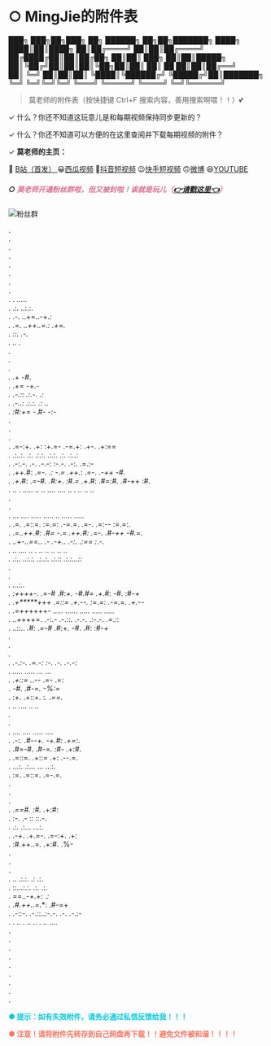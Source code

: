 # ○ MingJie的附件表


███╗   ███╗██╗███╗   ██╗ ██████╗          ██╗██╗███████╗
████╗ ████║██║████╗  ██║██╔════╝          ██║██║██╔════╝
██╔████╔██║██║██╔██╗ ██║██║  ███╗         ██║██║█████╗  
██║╚██╔╝██║██║██║╚██╗██║██║   ██║    ██   ██║██║██╔══╝  
██║ ╚═╝ ██║██║██║ ╚████║╚██████╔╝    ╚█████╔╝██║███████╗
╚═╝     ╚═╝╚═╝╚═╝  ╚═══╝ ╚═════╝      ╚════╝ ╚═╝╚══════╝






> 莫老师的附件表（按快捷键 Ctrl+F 搜索内容，善用搜索啊喂！！）💕

✓ 什么？你还不知道这玩意儿是和每期视频保持同步更新的？

✓ 什么？你还不知道可以方便的在这里查阅并下载每期视频的附件？

✓ **莫老师的主页：**

🙂 [B站（首发） ](https://space.bilibili.com/1995424953)  😀[西瓜视频](https://www.ixigua.com/home/303878777609358)  🤣[抖音短视频](https://v.douyin.com/MYjf1JM/)  😉[快手短视频](https://v.kuaishou.com/mRpRYy)  🙃[微博](https://weibo.com/u/7826133162)  😆[YOUTUBE](https://www.youtube.com/@zxmls)

##### ○ <font color="#DB7093">莫老师开通粉丝群啦，但又被封啦！诶就是玩儿（[👉请戳这里👈](https://ooo.0x0.ooo/2024/05/04/OplMkB.jpg)）</font>

![粉丝群](https://ooo.0x0.ooo/2024/09/06/Ot351X.png)

.                                                                                                   
.                                                                                                   
.                                                                                                   
.                                                                                                   
.                                                                                                   
.                                                                                                   
.                                                                                                   
.                                                                                                   
.                                            .     .....                                            
.                                           .:.   ..:.:.                                            
.                                      .-*. .*.+=..-+.*:                                            
.                                      .=*. .*.++..=*.*: .+=.                                       
.                                              ::.   .-.                                            
.                                              ..     .                                             
.                                                                                                   
.                                                                                                   
.                                                                                                   
.                                            .*+  -#.                                               
.                                            .+=  -+.*-                                             
.                                          .-.::  .:.-.  .:                                         
.                                          .-..:  .:.:.  .: ..                                      
.                                          :#:+=  -*.#-  -*:*-                                      
.                                                                                                   
.                                                                                                   
.                                                                                                   
.                               .=-:+. .+:    :+.=- .-=.+: .+-.   .+:==                             
.                               .:..:. .:.    .:.:.  .:.:. .:.    .:..:                             
.                               .-:.-. .-.    .-.-:  :-.-. .-:.   .=.:-                             
.                        .++.#: .*=-*. .*:    -*.*= .++.*: .*=-*. .*-++  -#.                        
.                        .+*.#: .*=-#. .#:+*. :#.*= .+*.#: .#=:#. .#-++  :#.                        
.                         .. .   ..... .. ..   ....  ....   .. .  .. ..  ..                         
.                                                                                                   
.                                                                                                   
.                      ...  ....              .....  .....  ..    .....  .....                      
.                      .=. .=::=.             :=.=: .-=.=. .=-.   .=:--  :=.=:.                     
.               .*=..++.#: .#=                -*.*= .++.#: .*=-*. .#-++  -#.*=.                     
.             .*.+-..==.*.                      .*- .-+.*. .*-:*. .*:==  :*.*-.                     
.                ..                                  ....   .. .  .. ..  .. ..  ..                  
.               .:..                                ..:.:. .:..:. .:.::  .:.:...::                  
.                                                                                                   
.                                                                                                   
.               ...:..                                                                              
.              :+*+*++-.                 .*=-#  .#:*+. -#.#= .+*.#:    -#. :#-*+                    
.             .+*****+++                 .=::=  .+.--. :=.=: .-=.=.        .+.--                    
.             .=++*++++-                 .....  ...... .....  .....        .....                    
.             ..*+*+++=.                 .-:.-  .-.::. .-.-. .:-.-.        .=.::                    
.               ..::..               .#: .*=-#  .#:*+. -#.      .#:        :#-*+                    
.                                                                                                   
.                                                                                                   
.                                                                                                   
.                                     .-.:-. .=.-:  :-.            .-.       .-.-:                  
.                                     .....  .....              ...            ...                  
.                                     .+::=  .*.--              .=-            .=:                  
.                                 -#. .#-=*. -%:*=                                                  
.                                 :+. .+::+. :*.                .==.                                
.                                 ..   ....  ..                  ..                                 
.                                                                                                   
.                                                                                                   
.                               ....   ....              .....  ....                                
.                              .*-:*. .#--+.             -+.#: .+=:*.                               
.                              .#=-#. .#-=*.               :#- .*+:#.                               
.                              .=::=. .+::=                .+: .--.=.                               
.                               ...:. .:...                ...  ...:.                               
.                                 :=. .=::=.                   .=-.=.                               
.                                                                                                   
.                                                                                                   
.                                                                                                   
.                                    .*==#. :#.                .*+:#:                               
.                                       :-. .- ::               ::.-.                               
.                                       .:. .:...               ...:.                               
.                                      .-+. .+.=-.             .=-:+. .+:                           
.                                           :#.++..=*.         .*+:#. .%-                           
.                                                                                                   
.                                                                                                   
.                                                                                                   
.                                              ..  .:.:.          .:  .:.                           
.                                              ::...:.:.          .:. .:.                           
.                                              ==..-+.+:              .*:                           
.                                           .#.++..=*.*:              .#-=+                         
.                                    .-::-. .-.::..:-.-.          .-. .-.:-                         
.                                     . ..   . ..  .. .           ..   ....                         
.                                                                                                   
.                                                                                                   
.                                                                                                   
.                                                                                                   
.                                                                                                   
.                                                                                                   
.                                                                                                   
.                                                                                                   
.                                                                                                   

**<font color="#00CAE1">● 提示：如有失效附件，请务必通过私信反馈给我！！！</font>**

**<font color="#FF725C">● 注意！请将附件先转存到自己网盘再下载！！避免文件被和谐！！！！</font>**

